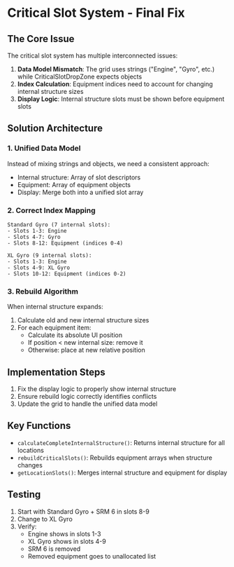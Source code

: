 # Critical Slot System - Final Fix

## The Core Issue

The critical slot system has multiple interconnected issues:

1. **Data Model Mismatch**: The grid uses strings ("Engine", "Gyro", etc.) while CriticalSlotDropZone expects objects
2. **Index Calculation**: Equipment indices need to account for changing internal structure sizes
3. **Display Logic**: Internal structure slots must be shown before equipment slots

## Solution Architecture

### 1. Unified Data Model

Instead of mixing strings and objects, we need a consistent approach:
- Internal structure: Array of slot descriptors
- Equipment: Array of equipment objects
- Display: Merge both into a unified slot array

### 2. Correct Index Mapping

```
Standard Gyro (7 internal slots):
- Slots 1-3: Engine
- Slots 4-7: Gyro  
- Slots 8-12: Equipment (indices 0-4)

XL Gyro (9 internal slots):
- Slots 1-3: Engine
- Slots 4-9: XL Gyro
- Slots 10-12: Equipment (indices 0-2)
```

### 3. Rebuild Algorithm

When internal structure expands:
1. Calculate old and new internal structure sizes
2. For each equipment item:
   - Calculate its absolute UI position
   - If position < new internal size: remove it
   - Otherwise: place at new relative position

## Implementation Steps

1. Fix the display logic to properly show internal structure
2. Ensure rebuild logic correctly identifies conflicts
3. Update the grid to handle the unified data model

## Key Functions

- `calculateCompleteInternalStructure()`: Returns internal structure for all locations
- `rebuildCriticalSlots()`: Rebuilds equipment arrays when structure changes
- `getLocationSlots()`: Merges internal structure and equipment for display

## Testing

1. Start with Standard Gyro + SRM 6 in slots 8-9
2. Change to XL Gyro
3. Verify:
   - Engine shows in slots 1-3
   - XL Gyro shows in slots 4-9
   - SRM 6 is removed
   - Removed equipment goes to unallocated list
